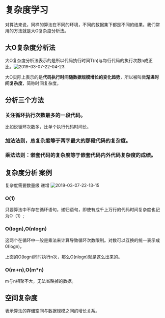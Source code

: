 # 复杂度学习

对算法来说，同样的算法在不同的环境，不同的数据集下都是不同的结果。我们常用的方法就是大O复杂度分析法。

## 大O复杂度分析法

大O复杂度分析法表示的是所以代码执行时间T(n)与每行代码的执行次数n成正比。![2019-03-07-22-04-23](http://jikelearn.cn/2019-03-07-22-04-23.png).

大O实际上表示的是**代码执行时间随数据规模增长的变化趋势**，所以被叫做**渐进时间复杂度**，简称时间复杂度。

## 分析三个方法

### 关注循环执行次数最多的一段代码。

比如说循环次数多，比单个执行代码时间长。

### 加法法则，总复杂度等于两字最大的那段代码的复杂度。

### 乘法法则：嵌套代码的复杂度等于嵌套代码内外代码复杂度的成绩。

## 复杂度分析 案例

复杂度需要数量级 递增
![2019-03-07-22-13-15](http://jikelearn.cn/2019-03-07-22-13-15.png)

### O(1)

只要算法中不存在循环语句，递归语句，即使有成千上万行的代码时间复杂度也记为O（1）;

### O(logn),O(nlogn)

这两个在循环中一般是乘法来计算导致循环次数限制。对数可以互换的统一表示成0(logn)。

上面的O(logn)同时执行n次，那么O(nlogn)就是这么出来的。

### O(m+n),O(m*n)

m与n相聚不大，无法省略掉的数据。

## 空间复杂度

表示算法的存储空间与数据规模之间的增长关系。
